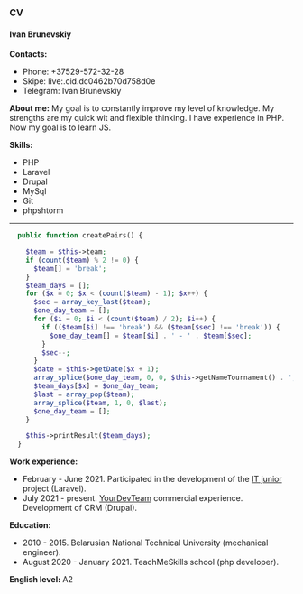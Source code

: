 ### CV

#### Ivan Brunevskiy

**Contacts:**
- Phone: +37529-572-32-28
- Skipe: live:.cid.dc0462b70d758d0e
- Telegram: Ivan Brunevskiy

**About me:**
My goal is to constantly improve my level of knowledge. My strengths are my quick wit and flexible thinking. I have experience in PHP. Now my goal is to learn JS.

**Skills:**
- PHP
- Laravel
- Drupal
- MySql
- Git
- phpshtorm


***

```php
  public function createPairs() {

    $team = $this->team;
    if (count($team) % 2 != 0) {
      $team[] = 'break';
    }
    $team_days = [];
    for ($x = 0; $x < (count($team) - 1); $x++) {
      $sec = array_key_last($team);
      $one_day_team = [];
      for ($i = 0; $i < (count($team) / 2); $i++) {
        if (($team[$i] !== 'break') && ($team[$sec] !== 'break')) {
          $one_day_team[] = $team[$i] . ' - ' . $team[$sec];
        }
        $sec--;
      }
      $date = $this->getDate($x + 1);
      array_splice($one_day_team, 0, 0, $this->getNameTournament() . ', ' . $date);
      $team_days[$x] = $one_day_team;
      $last = array_pop($team);
      array_splice($team, 1, 0, $last);
      $one_day_team = [];
    }

    $this->printResult($team_days);
  }
```

**Work experience:**
- February - June 2021. Participated in the development of the [IT junior](https://it-junior.by/) project (Laravel).
- July 2021 - present. [YourDevTeam](https://ydt-global.com/) commercial experience. Development of CRM (Drupal).

**Education:**
- 2010 - 2015. Belarusian National Technical University (mechanical engineer).
- August 2020 - January 2021. TeachMeSkills school (php developer).

**English level:**
A2